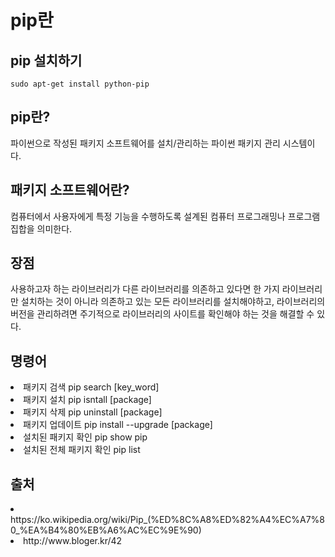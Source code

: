 # pip란

## pip 설치하기
    sudo apt-get install python-pip

## pip란?
파이썬으로 작성된 패키지 소프트웨어를 설치/관리하는 파이썬 패키지 관리 시스템이다.

## 패키지 소프트웨어란?
컴퓨터에서 사용자에게 특정 기능을 수행하도록 설계된 컴퓨터 프로그래밍나 프로그램 집합을 의미한다.

## 장점
사용하고자 하는 라이브러리가 다른 라이브러리를 의존하고 있다면 한 가지 라이브러리만 설치하는 것이 아니라 의존하고 있는 모든 라이브러리를 설치해야하고, 라이브러리의 버전을 관리하려면 주기적으로 라이브러리의 사이트를 확인해야 하는 것을 해결할 수 있다.

## 명령어
<li> 패키지 검색
    pip search [key_word]
<li> 패키지 설치
    pip isntall [package]
<li> 패키지 삭제
    pip uninstall [package]
<li>패키지 업데이트
    pip install --upgrade [package]
<li> 설치된 패키지 확인
    pip show pip
<li> 설치된 전체 패키지 확인
    pip list

## 출처
<li>https://ko.wikipedia.org/wiki/Pip_(%ED%8C%A8%ED%82%A4%EC%A7%80_%EA%B4%80%EB%A6%AC%EC%9E%90)
<li>http://www.bloger.kr/42

